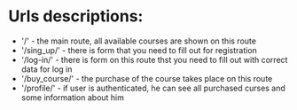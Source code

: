 # Urls descriptions:
- '/' - the main route, all available courses are shown on this route
- '/sing_up/' - there is form that you need to fill out for registration
- '/log-in/' - there is form on this route thst you need to fill out with correct data for log in
- '/buy_course/' - the purchase of the course takes place on this route
- '/profile/' - if user is authenticated, he can see all purchased curses and some information about him
